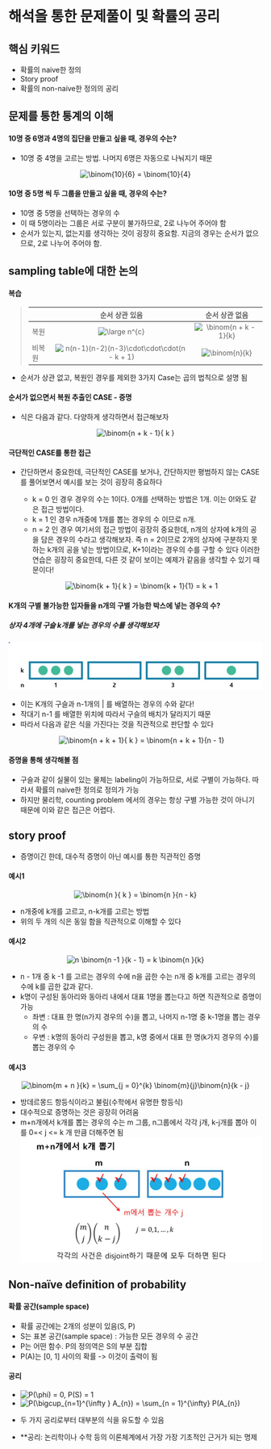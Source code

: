 # 해석을 통한 문제풀이 및 확률의 공리

## 핵심 키워드
* 확률의 naive한 정의
* Story proof
* 확률의 non-naive한 정의의 공리

## 문제를 통한 통계의 이해

#### 10명 중 6명과 4명의 집단을 만들고 싶을 때, 경우의 수는?
* 10명 중 4명을 고르는 방법. 나머지 6명은 자동으로 나눠지기 때문
<p align="center"><img src="https://latex.codecogs.com/gif.latex?\binom{10}{6}&space;=&space;\binom{10}{4}" title="\binom{10}{6} = \binom{10}{4}" /></p>

#### 10명 중 5명 씩 두 그룹을 만들고 싶을 때, 경우의 수는?

 * 10명 중 5명을 선택하는 경우의 수
 * 이 때 5명이라는 그룹은 서로 구분이 불가하므로, 2로 나누어 주어야 함
 * 순서가 있는지, 없는지를 생각하는 것이 굉장히 중요함. 지금의 경우는 순서가 없으므로, 2로 나누어 주어야 함.

##  sampling table에 대한 논의

#### 복습

> |                                     |  순서 상관 있음 | 순서 상관 없음
> |---|:---:|:---:|
>  | 복원 |<img src="https://latex.codecogs.com/gif.latex?\dpi{150}&space;\large&space;n^{c}" title="\large n^{c}" />| <img src="https://latex.codecogs.com/gif.latex?\dpi{150}&space;\binom{n&space;&plus;&space;k&space;-&space;1}{k}" title="\binom{n + k - 1}{k}" />|
>  | 비복원 | <img src="https://latex.codecogs.com/gif.latex?\dpi{150}&space;n(n-1)(n-2)(n-3)\cdot\cdot\cdot(n&space;-&space;k&space;&plus;&space;1)" title="n(n-1)(n-2)(n-3)\cdot\cdot\cdot(n - k + 1)" />| <img src="https://latex.codecogs.com/gif.latex?\dpi{150}&space;\binom{n}{k}" title="\binom{n}{k}" />||

* 순서가 상관 없고, 복원인 경우를 제외한 3가지 Case는 곱의 법칙으로 설명 됨

#### 순서가 없으면서 복원 추출인 CASE - 증명
* 식은 다음과 같다. 다양하게 생각하면서 접근해보자
<p align="center"><img src="https://latex.codecogs.com/gif.latex?\binom{n&space;&plus;&space;k&space;-&space;1}{&space;k&space;}" title="\binom{n + k - 1}{ k }" /></p>


#### 극단적인 CASE를 통한 접근
* 간단하면서 중요한데, 극단적인 CASE를 보거나, 간단하지만 평범하지 않는 CASE를 풀어보면서 예시를 보는 것이 굉장히 중요하다

  -  k = 0 인 경우
  경우의 수는 1이다. 0개를 선택하는 방법은 1개. 이는 0!와도 같은 접근 방법이다.
  - k = 1 인 경우
  n개중에 1개를 뽑는 경우의 수 이므로 n개.
  - n = 2 인 경우
  여기서의 접근 방법이 굉장히 중요한데, n개의 상자에 k개의 공을 담은 경우의 수라고 생각해보자.
  즉 n = 2이므로 2개의 상자에 구분하지 못하는 k개의 공을 넣는 방법이므로,
  K+1이라는 경우의 수를 구할 수 있다
  이러한 연습은 굉장히 중요한데, 다른 것 같이 보이는 예제가 같음을 생각할 수 있기 때문이다!
  <p align="center">  <img src="https://latex.codecogs.com/gif.latex?\binom{k&space;&plus;&space;1}{&space;k&space;}&space;=&space;\binom{k&space;&plus;&space;1}{1}&space;=&space;k&space;&plus;&space;1" title="\binom{k + 1}{ k } = \binom{k + 1}{1} = k + 1" /></p>



#### K개의 구별 불가능한 입자들을 n개의 구별 가능한 박스에 넣는 경우의 수?
##### 상자 4개에 구슬 k개를 넣는 경우의 수를 생각해보자
![img](https://github.com/koni114/Harvard_Statistics/blob/master/image/4%EA%B0%9C%EC%83%81%EC%9E%90k%EA%B0%9C%EA%B5%AC%EC%8A%AC.JPG)


* 이는 K개의 구슬과 n-1개의 | 를 배열하는 경우의 수와 같다!
* 작대기 n-1 를 배열한 위치에 따라서 구슬의 배치가 달라지기 때문
* 따라서 다음과 같은 식을 가진다는 것을 직관적으로 판단할 수 있다
  <p align="center"><img src="https://latex.codecogs.com/gif.latex?\binom{n&space;&plus;&space;k&space;&plus;&space;1}{&space;k&space;}&space;=&space;\binom{n&space;&plus;&space;k&space;&plus;&space;1}{n&space;-&space;1}" title="\binom{n + k + 1}{ k } = \binom{n + k + 1}{n - 1}" /></p>

#### 증명을 통해 생각해볼 점

* 구슬과 같이 실물이 있는 물체는 labeling이 가능하므로, 서로 구별이 가능하다. 따라서 확률의 naive한 정의로 정의가 가능
* 하지만 물리학, counting problem 에서의 경우는 항상 구별 가능한 것이 아니기 때문에 이와 같은 접근은 어렵다.

## story proof
* 증명이긴 한데, 대수적 증명이 아닌 예시를 통한 직관적인 증명

#### 예시1
<p align="center"><img src="https://latex.codecogs.com/gif.latex?\binom{n&space;}{&space;k&space;}&space;=&space;\binom{n&space;}{n&space;-&space;k}" title="\binom{n }{ k } = \binom{n }{n - k}" /></p>

* n개중에 k개를 고르고, n-k개를 고르는 방법
* 위의 두 개의 식은 동일 함을 직관적으로 이해할 수 있다

#### 예시2
<p align="center"><img src="https://latex.codecogs.com/gif.latex?n&space;\binom{n&space;-1&space;}{k&space;-&space;1}&space;=&space;k&space;\binom{n&space;}{k}" title="n \binom{n -1 }{k - 1} = k \binom{n }{k}" /></p>

*  n - 1개 중 k -1 를 고르는 경우의 수에 n을 곱한 수는 n개 중 k개를 고르는 경우의 수에 k를 곱한 값과 같다.
* k명이 구성된 동아리와 동아리 내에서 대표 1명을 뽑는다고 하면 직관적으로 증명이 가능
    - 좌변 : 대표 한 명(n가지 경우의 수)을 뽑고, 나머지 n-1명 중 k-1명을 뽑는 경우의 수
    - 우변 : k명의 동아리 구성원을 뽑고, k명 중에서 대표 한 명(k가지 경우의 수)를 뽑는 경우의 수

#### 예시3
<p align="center"><img src="https://latex.codecogs.com/gif.latex?\binom{m&space;&plus;&space;n&space;}{k}&space;=&space;\sum_{j&space;=&space;0}^{k}&space;\binom{m}{j}\binom{n}{k&space;-&space;j}" title="\binom{m + n }{k} = \sum_{j = 0}^{k} \binom{m}{j}\binom{n}{k - j}" /></p>

* 방데르몽드 항등식이라고 불림(수학에서 유명한 항등식)
* 대수적으로 증명하는 것은 굉장히 어려움
* m+n개에서 k개를 뽑는 경우의 수는 m 그룹, n그룹에서 각각 j개, k-j개를 뽑아 이를  0=< j  <= k 개 만큼 더해주면 됨
![img](https://github.com/koni114/Harvard_Statistics/blob/master/image/%EB%B0%A9%EB%8D%B0%EB%A5%B4%EB%AA%BD%EB%93%9C.JPG)

## Non-naïve definition of probability
#### 확률 공간(sample space)
* 확률 공간에는 2개의 성분이 있음(S, P)
* S는 표본 공간(sample space) : 가능한 모든 경우의 수 공간
* P는 어떤 함수. P의 정의역은 S의 부분 집합
* P(A)는 [0, 1] 사이의 확률 -> 이것이 출력이 됨

#### 공리
* <img src="https://latex.codecogs.com/gif.latex?P(\phi)&space;=&space;0,&space;P(S)&space;=&space;1" title="P(\phi) = 0, P(S) = 1" />
* <img src="https://latex.codecogs.com/gif.latex?P(\bigcup_{n=1}^{\infty&space;}&space;A_{n})&space;=&space;\sum_{n&space;=&space;1}^{\infty}&space;P(A_{n})" title="P(\bigcup_{n=1}^{\infty } A_{n}) = \sum_{n = 1}^{\infty} P(A_{n})" />

* 두 가지 공리로부터 대부분의 식을 유도할 수 있음

* **공리: 논리학이나 수학 등의 이론체계에서 가장 가장 기초적인 근거가 되는 명제
